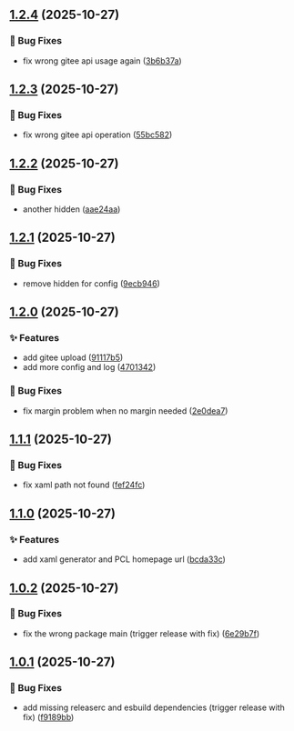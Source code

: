 ## [1.2.4](https://github.com/pynickle/koishi-plugin-minecraft-notifier/compare/v1.2.3...v1.2.4) (2025-10-27)

### 🐛 Bug Fixes

* fix wrong gitee api usage again ([3b6b37a](https://github.com/pynickle/koishi-plugin-minecraft-notifier/commit/3b6b37a916b50a5b538f40ef5cb4e6eeb7994038))

## [1.2.3](https://github.com/pynickle/koishi-plugin-minecraft-notifier/compare/v1.2.2...v1.2.3) (2025-10-27)

### 🐛 Bug Fixes

* fix wrong gitee api operation ([55bc582](https://github.com/pynickle/koishi-plugin-minecraft-notifier/commit/55bc582430e43dd45a74cb177bf737de31ff7218))

## [1.2.2](https://github.com/pynickle/koishi-plugin-minecraft-notifier/compare/v1.2.1...v1.2.2) (2025-10-27)

### 🐛 Bug Fixes

* another hidden ([aae24aa](https://github.com/pynickle/koishi-plugin-minecraft-notifier/commit/aae24aab7656ba0598cd1f0694d1bd79d0b55f8c))

## [1.2.1](https://github.com/pynickle/koishi-plugin-minecraft-notifier/compare/v1.2.0...v1.2.1) (2025-10-27)

### 🐛 Bug Fixes

* remove hidden for config ([9ecb946](https://github.com/pynickle/koishi-plugin-minecraft-notifier/commit/9ecb94632d347b2032289ddb99e4de6ff67ad3ce))

## [1.2.0](https://github.com/pynickle/koishi-plugin-minecraft-notifier/compare/v1.1.1...v1.2.0) (2025-10-27)

### ✨ Features

* add gitee upload ([91117b5](https://github.com/pynickle/koishi-plugin-minecraft-notifier/commit/91117b5729566b0922400cf1472d605d259bd4d6))
* add more config and log ([4701342](https://github.com/pynickle/koishi-plugin-minecraft-notifier/commit/47013426e81bbc27668bd22c1754afd8cb099798))

### 🐛 Bug Fixes

* fix margin problem when no margin needed ([2e0dea7](https://github.com/pynickle/koishi-plugin-minecraft-notifier/commit/2e0dea74699656ea31bcbc301bbc52c6bb54c8f1))

## [1.1.1](https://github.com/pynickle/koishi-plugin-minecraft-notifier/compare/v1.1.0...v1.1.1) (2025-10-27)

### 🐛 Bug Fixes

* fix xaml path not found ([fef24fc](https://github.com/pynickle/koishi-plugin-minecraft-notifier/commit/fef24fcf0eebab2786c147a2fe159166cafa8dad))

## [1.1.0](https://github.com/pynickle/koishi-plugin-minecraft-notifier/compare/v1.0.2...v1.1.0) (2025-10-27)

### ✨ Features

* add xaml generator and PCL homepage url ([bcda33c](https://github.com/pynickle/koishi-plugin-minecraft-notifier/commit/bcda33ca73e373970a18c96d31bf3e46194ea43d))

## [1.0.2](https://github.com/pynickle/koishi-plugin-minecraft-notifier/compare/v1.0.1...v1.0.2) (2025-10-27)

### 🐛 Bug Fixes

* fix the wrong package main (trigger release with fix) ([6e29b7f](https://github.com/pynickle/koishi-plugin-minecraft-notifier/commit/6e29b7f75f1a6c291e4015b310447defce0a8e27))

## [1.0.1](https://github.com/pynickle/koishi-plugin-minecraft-notifier/compare/v1.0.0...v1.0.1) (2025-10-27)

### 🐛 Bug Fixes

* add missing releaserc and esbuild dependencies (trigger release with fix) ([f9189bb](https://github.com/pynickle/koishi-plugin-minecraft-notifier/commit/f9189bb255135b83904122922ae00d8717c0447b))
